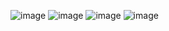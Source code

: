 ![image](https://github.com/UbaidUllah00/Form-of-HTML5-and-CSS3/assets/153269589/df033c8f-6963-4fac-8031-7055f95a059c)
![image](https://github.com/UbaidUllah00/Form-of-HTML5-and-CSS3/assets/153269589/1de1e88a-69de-4d35-bbfd-ad31bc1f2b28)
![image](https://github.com/UbaidUllah00/Form-of-HTML5-and-CSS3/assets/153269589/65a560d6-f46c-485e-a6e1-597136d7413e)
![image](https://github.com/UbaidUllah00/Form-of-HTML5-and-CSS3/assets/153269589/04134c47-bd53-4f1a-bf97-0b0648d1f249)




